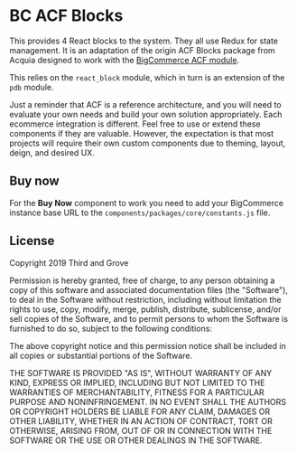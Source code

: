 # BC ACF Blocks

This provides 4 React blocks to the system. They all use Redux for state management. It is an adaptation of the origin ACF Blocks package from Acquia designed to work with the [BigCommerce ACF module](https://github.com/thirdandgrove/acf_bc).

This relies on the `react_block` module, which in turn is an extension of the `pdb` module.

Just a reminder that ACF is a reference architecture, and you will need to evaluate your own needs and build your own solution appropriately. Each ecommerce integration is different. Feel free to use or extend these components if they are valuable. However, the expectation is that most projects will require their own custom components due to theming, layout, deign, and desired UX.

## Buy now
For the **Buy Now** component to work you need to add your BigCommerce instance base URL to the `components/packages/core/constants.js` file.


## License

Copyright 2019 Third and Grove

Permission is hereby granted, free of charge, to any person obtaining a copy of this software and associated documentation files (the "Software"), to deal in the Software without restriction, including without limitation the rights to use, copy, modify, merge, publish, distribute, sublicense, and/or sell copies of the Software, and to permit persons to whom the Software is furnished to do so, subject to the following conditions:

The above copyright notice and this permission notice shall be included in all copies or substantial portions of the Software.

THE SOFTWARE IS PROVIDED "AS IS", WITHOUT WARRANTY OF ANY KIND, EXPRESS OR IMPLIED, INCLUDING BUT NOT LIMITED TO THE WARRANTIES OF MERCHANTABILITY, FITNESS FOR A PARTICULAR PURPOSE AND NONINFRINGEMENT. IN NO EVENT SHALL THE AUTHORS OR COPYRIGHT HOLDERS BE LIABLE FOR ANY CLAIM, DAMAGES OR OTHER LIABILITY, WHETHER IN AN ACTION OF CONTRACT, TORT OR OTHERWISE, ARISING FROM, OUT OF OR IN CONNECTION WITH THE SOFTWARE OR THE USE OR OTHER DEALINGS IN THE SOFTWARE.
